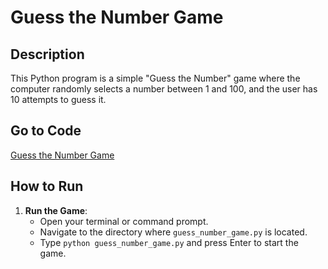 # Guess the Number Game

## Description
This Python program is a simple "Guess the Number" game where the computer randomly selects a number between 1 and 100, and the user has 10 attempts to guess it.

## Go to Code
[Guess the Number Game](GuessNumber.py)

## How to Run
1. **Run the Game**:
   - Open your terminal or command prompt.
   - Navigate to the directory where `guess_number_game.py` is located.
   - Type `python guess_number_game.py` and press Enter to start the game.

